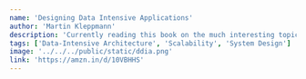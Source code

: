 ```yaml
---
name: 'Designing Data Intensive Applications'
author: 'Martin Kleppmann'
description: 'Currently reading this book on the much interesting topic of Data Intensive System Design. I have been enjoying it so far and have learnt new techniques for Backend System Design.'
tags: ['Data-Intensive Architecture', 'Scalability', 'System Design']
image: '../../../public/static/ddia.png'
link: 'https://amzn.in/d/10VBHHS'
---
```

